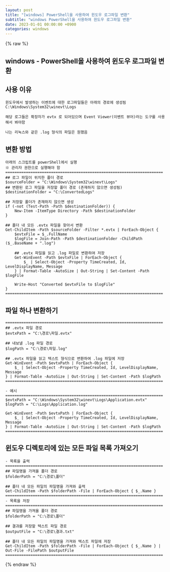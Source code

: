 ```yaml
---
layout: post
title: "[windows] PowerShell을 사용하여 윈도우 로그파일 변환"
subtitle: "windows PowerShell을 사용하여 윈도우 로그파일 변환"
date: 2023-01-01 00:00:00 +0900
categories: windows
---
```

{% raw %}
## windows - PowerShell을 사용하여 윈도우 로그파일 변환  
  
## 사용 이유  
	윈도우에서 발생하는 이벤트에 대한 로그파일들은 아래의 경로에 생성됨  
	C:\Windows\System32\winevt\Logs  
  
	해당 로그들은 확장자가 evtx 로 되어있으며 Event Viewer(이벤트 뷰어)라는 도구를 사용해서 봐야함  
  
	나는 리눅스와 같은 .log 형식의 파일은 원했음  
  
## 변환 방법  
	아래의 스크립트를 powerShell에서 실행  
	※ 관리자 권한으로 실행해야 함  
	=====================================================================  
	## 로그 파일이 위치한 폴더 경로  
	$sourceFolder = "C:\Windows\System32\winevt\Logs"  
	## 변환된 로그 파일을 저장할 폴더 경로 (존재하지 않으면 생성됨)  
	$destinationFolder = "C:\ConvertedLogs"  
  
	## 저장할 폴더가 존재하지 않으면 생성  
	if (-not (Test-Path -Path $destinationFolder)) {  
		New-Item -ItemType Directory -Path $destinationFolder  
	}  
  
	## 폴더 내 모든 .evtx 파일을 찾아서 변환  
	Get-ChildItem -Path $sourceFolder -Filter *.evtx | ForEach-Object {  
		$evtxFile = $_.FullName  
		$logFile = Join-Path -Path $destinationFolder -ChildPath ($_.BaseName + ".log")  
  
		## .evtx 파일을 읽고 .log 파일로 변환하여 저장  
		Get-WinEvent -Path $evtxFile | ForEach-Object {  
			$_ | Select-Object -Property TimeCreated, Id, LevelDisplayName, Message  
		} | Format-Table -AutoSize | Out-String | Set-Content -Path $logFile  
  
		Write-Host "Converted $evtxFile to $logFile"  
	}  
	=====================================================================  
  
## 파일 하나 변환하기  
	=====================================================================  
	## .evtx 파일 경로  
	$evtxPath = "C:\경로\파일.evtx"  
  
	## 내보낼 .log 파일 경로  
	$logPath = "C:\경로\파일.log"  
  
	## .evtx 파일을 읽고 텍스트 형식으로 변환하여 .log 파일에 저장  
	Get-WinEvent -Path $evtxPath | ForEach-Object {  
		$_ | Select-Object -Property TimeCreated, Id, LevelDisplayName, Message  
	} | Format-Table -AutoSize | Out-String | Set-Content -Path $logPath  
	=====================================================================  
  
	- 예시  
	=====================================================================  
	$evtxPath = "C:\Windows\System32\winevt\Logs\Application.evtx"  
	$logPath = "C:\Logs\Application.log"  
  
	Get-WinEvent -Path $evtxPath | ForEach-Object {  
		$_ | Select-Object -Property TimeCreated, Id, LevelDisplayName, Message  
	} | Format-Table -AutoSize | Out-String | Set-Content -Path $logPath  
	=====================================================================  
  
## 윈도우 디렉토리에 있는 모든 파일 목록 가져오기  
	- 목록을 출력  
	=====================================================================  
	## 파일명을 가져올 폴더 경로  
	$folderPath = "C:\경로\폴더"  
  
	## 폴더 내 모든 파일의 파일명을 가져와 출력  
	Get-ChildItem -Path $folderPath -File | ForEach-Object { $_.Name }  
	=====================================================================  
	- 목록을 저장  
	=====================================================================  
	## 파일명을 가져올 폴더 경로  
	$folderPath = "C:\경로\폴더"  
  
	## 결과를 저장할 텍스트 파일 경로  
	$outputFile = "C:\경로\결과.txt"  
  
	## 폴더 내 모든 파일의 파일명을 가져와 텍스트 파일에 저장  
	Get-ChildItem -Path $folderPath -File | ForEach-Object { $_.Name } | Out-File -FilePath $outputFile  
	=====================================================================  
  

{% endraw %}
